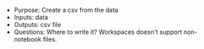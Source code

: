 - Purpose: Create a csv from the data
- Inputs: data
- Outputs: csv file
- Questions: Where to write it? Workspaces doesn't support non-notebook files.
